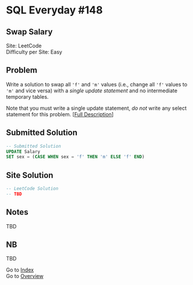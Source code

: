 # SQL Everyday \#148

## Swap Salary

Site: LeetCode\
Difficulty per Site: Easy

## Problem

Write a solution to swap all `'f'` and `'m'` values (i.e., change all `'f'` values to `'m'` and vice versa) with a *single update statement* and no intermediate temporary tables.

Note that you must write a single update statement, *do not* write any select statement for this problem. [[Full Description](https://leetcode.com/problems/swap-salary/description/)]

## Submitted Solution

```sql
-- Submitted Solution
UPDATE Salary 
SET sex = (CASE WHEN sex = 'f' THEN 'm' ELSE 'f' END)
```

## Site Solution

```sql
-- LeetCode Solution 
-- TBD
```

## Notes

TBD

## NB

TBD

Go to [Index](../?tab=readme-ov-file#index)\
Go to [Overview](../?tab=readme-ov-file)
